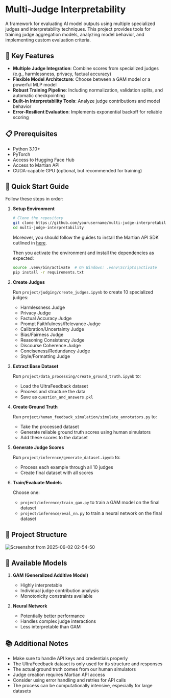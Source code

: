 # Multi-Judge Interpretability

A framework for evaluating AI model outputs using multiple specialized judges and interpretability techniques. This project provides tools for training judge aggregation models, analyzing model behavior, and implementing custom evaluation criteria.

## 🌟 Key Features

- **Multiple Judge Integration**: Combine scores from specialized judges (e.g., harmlessness, privacy, factual accuracy)
- **Flexible Model Architecture**: Choose between a GAM model or a powerful MLP model
- **Robust Training Pipeline**: Including normalization, validation splits, and automatic checkpointing
- **Built-in Interpretability Tools**: Analyze judge contributions and model behavior
- **Error-Resilient Evaluation**: Implements exponential backoff for reliable scoring

## 📋 Prerequisites

- Python 3.10+
- PyTorch
- Access to Hugging Face Hub
- Access to Martian API
- CUDA-capable GPU (optional, but recommended for training)

## 🚀 Quick Start Guide

Follow these steps in order:

1. **Setup Environment**

   ```bash
   # Clone the repository
   git clone https://github.com/yourusername/multi-judge-interpretability.git
   cd multi-judge-interpretability
   ```

   Moreover, you should follow the guides to install the Martian API SDK outlined in [here](https://github.com/withmartian/martian-sdk-python).

   Then you activate the environment and install the dependencies as expected:

   ```bash
   source .venv/bin/activate  # On Windows: .venv\Scripts\activate
   pip install -r requirements.txt
   ```

2. **Create Judges**

   Run `project/judging/create_judges.ipynb` to create 10 specialized judges:

   - Harmlessness Judge
   - Privacy Judge
   - Factual Accuracy Judge
   - Prompt Faithfulness/Relevance Judge
   - Calibration/Uncertainty Judge
   - Bias/Fairness Judge
   - Reasoning Consistency Judge
   - Discourse Coherence Judge
   - Conciseness/Redundancy Judge
   - Style/Formatting Judge

3. **Extract Base Dataset**

   Run `project/data_processing/create_ground_truth.ipynb` to:

   - Load the UltraFeedback dataset
   - Process and structure the data
   - Save as `question_and_answers.pkl`

4. **Create Ground Truth**

   Run `project/human_feedback_simulation/simulate_annotators.py` to:

   - Take the processed dataset
   - Generate reliable ground truth scores using human simulators
   - Add these scores to the dataset

5. **Generate Judge Scores**

   Run `project/inference/generate_dataset.ipynb` to:

   - Process each example through all 10 judges
   - Create final dataset with all scores

6. **Train/Evaluate Models**

   Choose one:

   - `project/inference/train_gam.py` to train a GAM model on the final dataset
   - `project/inference/eval_nn.py` to train a neural network on the final dataset

## 📖 Project Structure

![Screenshot from 2025-06-02 02-54-50](https://github.com/user-attachments/assets/1c755126-50bc-46d5-ad2e-7b5382e039e2)

## 🔧 Available Models

1. **GAM (Generalized Additive Model)**

   - Highly interpretable
   - Individual judge contribution analysis
   - Monotonicity constraints available

2. **Neural Network**
   - Potentially better performance
   - Handles complex judge interactions
   - Less interpretable than GAM

## 📚 Additional Notes

- Make sure to handle API keys and credentials properly
- The UltraFeedback dataset is only used for its structure and responses
- The actual ground truth comes from our human simulators
- Judge creation requires Martian API access
- Consider using error handling and retries for API calls
- The process can be computationally intensive, especially for large datasets
